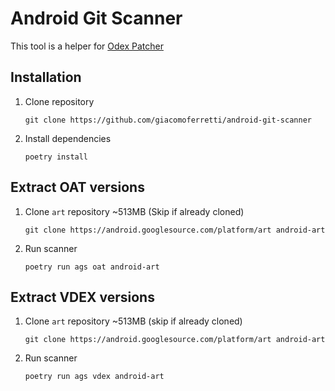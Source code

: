 # Android Git Scanner

This tool is a helper for [Odex Patcher](https://github.com/giacomoferretti/odex-patcher)

## Installation

1. Clone repository

    ```shell
    git clone https://github.com/giacomoferretti/android-git-scanner
    ```

2. Install dependencies

    ```shell
    poetry install
    ```

## Extract OAT versions

1. Clone `art` repository ~513MB (Skip if already cloned)

    ```shell
    git clone https://android.googlesource.com/platform/art android-art
    ```

2. Run scanner

    ```shell
    poetry run ags oat android-art
    ```

## Extract VDEX versions

1. Clone `art` repository ~513MB (skip if already cloned)

    ```shell
    git clone https://android.googlesource.com/platform/art android-art
    ```

2. Run scanner

    ```shell
    poetry run ags vdex android-art
    ```